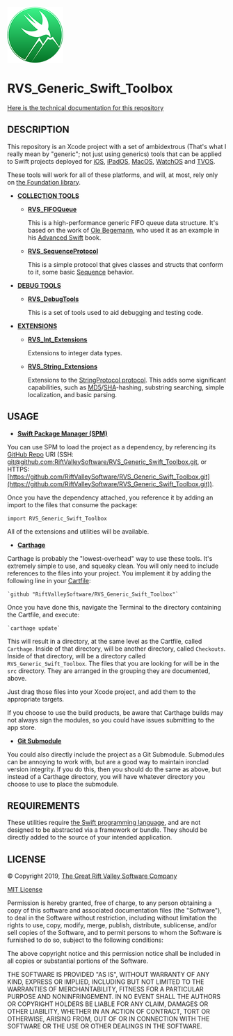 ![Icon](https://github.com/RiftValleySoftware/RVS_Generic_Swift_Toolbox/raw/master/icon.png)

RVS_Generic_Swift_Toolbox
=

[Here is the technical documentation for this repository](https://riftvalleysoftware.github.io/RVS_Generic_Swift_Toolbox/)

DESCRIPTION
-
This repository is an Xcode project with a set of ambidextrous (That's what I really mean by "generic"; not just using generics) tools that can be applied to Swift projects deployed for [iOS](https://apple.com/ios), [iPadOS](https://apple.com/ipados), [MacOS](https://apple.com/macos), [WatchOS](https://apple.com/watchos) and [TVOS](https://apple.com/tvos).

These tools will work for all of these platforms, and will, at most, rely only on [the Foundation library](https://developer.apple.com/documentation/foundation).

- [**COLLECTION TOOLS**](https://github.com/RiftValleySoftware/RVS_Generic_Swift_Toolbox/tree/master/Sources/RVS_Generic_Swift_Toolbox/Collection%20Tools)
    - [**RVS_FIFOQueue**](https://github.com/RiftValleySoftware/RVS_Generic_Swift_Toolbox/blob/master/Sources/RVS_Generic_Swift_Toolbox/Collection%20Tools/RVS_FIFOQueue.swift)

        This is a high-performance generic FIFO queue data structure. It's based on the work of [Ole Begemann](https://oleb.net), who used it as an example in his [Advanced Swift](https://oleb.net/advanced-swift/) book.
    - [**RVS_SequenceProtocol**](https://github.com/RiftValleySoftware/RVS_Generic_Swift_Toolbox/blob/master/Sources/RVS_Generic_Swift_Toolbox/Collection%20Tools/RVS_SequenceProtocol.swift)
    
        This is a simple protocol that gives classes and structs that conform to it, some basic [Sequence](https://developer.apple.com/documentation/swift/sequence) behavior.

- [**DEBUG TOOLS**](https://github.com/RiftValleySoftware/RVS_Generic_Swift_Toolbox/tree/master/Sources/RVS_Generic_Swift_Toolbox/Debug%20Tools)
    - [**RVS_DebugTools**](https://github.com/RiftValleySoftware/RVS_Generic_Swift_Toolbox/blob/master/Sources/RVS_Generic_Swift_Toolbox/Debug%20Tools/RVS_DebugTools.swift)
    
        This is a set of tools used to aid debugging and testing code.

- [**EXTENSIONS**](https://github.com/RiftValleySoftware/RVS_Generic_Swift_Toolbox/tree/master/Sources/RVS_Generic_Swift_Toolbox/Extensions)
    - [**RVS_Int_Extensions**](https://github.com/RiftValleySoftware/RVS_Generic_Swift_Toolbox/blob/master/Sources/RVS_Generic_Swift_Toolbox/Extensions/RVS_Int_Extensions.swift)
    
        Extensions to integer data types.
        
    - [**RVS_String_Extensions**](https://github.com/RiftValleySoftware/RVS_Generic_Swift_Toolbox/blob/master/Sources/RVS_Generic_Swift_Toolbox/Extensions/RVS_String_Extensions.swift)
    
        Extensions to the [StringProtocol protocol](https://developer.apple.com/documentation/swift/stringprotocol). This adds some significant capabilities, such as [MD5](https://en.wikipedia.org/wiki/MD5)/[SHA](https://en.wikipedia.org/wiki/Secure_Hash_Algorithms)-hashing, substring searching, simple localization, and basic parsing.

USAGE
-
- [**Swift Package Manager (SPM)**](https://swift.org/package-manager/)

You can use SPM to load the project as a dependency, by referencing its [GitHub Repo](https://github.com/RiftValleySoftware/RVS_Generic_Swift_Toolbox/) URI (SSH: [git@github.com:RiftValleySoftware/RVS_Generic_Swift_Toolbox.git](git@github.com:RiftValleySoftware/RVS_Generic_Swift_Toolbox.git), or HTTPS: [https://github.com/RiftValleySoftware/RVS_Generic_Swift_Toolbox.git](https://github.com/RiftValleySoftware/RVS_Generic_Swift_Toolbox.git)).

Once you have the dependency attached, you reference it by adding an import to the files that consume the package:
    
    import RVS_Generic_Swift_Toolbox
    
All of the extensions and utilities will be available.

- [**Carthage**](https://github.com/Carthage/Carthage)

Carthage is probably the "lowest-overhead" way to use these tools. It's extremely simple to use, and squeaky clean. You will only need to include references to the files into your project.
You implement it by adding the following line in your [Cartfile](https://github.com/Carthage/Carthage/blob/master/Documentation/Artifacts.md):

    `github "RiftValleySoftware/RVS_Generic_Swift_Toolbox"`
    
Once you have done this, navigate the Terminal to the directory containing the Cartfile, and execute:
    
    `carthage update`

This will result in a directory, at the same level as the Cartfile, called `Carthage`. Inside of that directory, will be another directory, called `Checkouts`. Inside of that directory, will be a directory called `RVS_Generic_Swift_Toolbox`.
The files that you are looking for will be in the `src` directory. They are arranged in the grouping they are documented, above.

Just drag those files into your Xcode project, and add them to the appropriate targets.

If you choose to use the build products, be aware that Carthage builds may not always sign the modules, so you could have issues submitting to the app store.
    
- **[Git Submodule](https://git-scm.com/book/en/v2/Git-Tools-Submodules)**

You could also directly include the project as a Git Submodule.  Submodules can be annoying to work with, but are a good way to maintain ironclad version integrity.
If you do this, then you should do the same as above, but instead of a Carthage directory, you will have whatever directory you choose to use to place the submodule.

REQUIREMENTS
-
These utilities require [the Swift programming language](https://developer.apple.com/swift/), and are not designed to be abstracted via a framework or bundle. They should be directly added to the source of your intended application.

LICENSE
-
© Copyright 2019, [The Great Rift Valley Software Company](https://riftvalleysoftware.com)

[MIT License](https://opensource.org/licenses/MIT)

Permission is hereby granted, free of charge, to any person obtaining a copy of this software and associated documentation
files (the "Software"), to deal in the Software without restriction, including without limitation the rights to use, copy,
modify, merge, publish, distribute, sublicense, and/or sell copies of the Software, and to permit persons to whom the
Software is furnished to do so, subject to the following conditions:

The above copyright notice and this permission notice shall be included in all copies or substantial portions of the Software.

THE SOFTWARE IS PROVIDED "AS IS", WITHOUT WARRANTY OF ANY KIND, EXPRESS OR IMPLIED, INCLUDING BUT NOT LIMITED TO THE WARRANTIES
OF MERCHANTABILITY, FITNESS FOR A PARTICULAR PURPOSE AND NONINFRINGEMENT.
IN NO EVENT SHALL THE AUTHORS OR COPYRIGHT HOLDERS BE LIABLE FOR ANY CLAIM, DAMAGES OR OTHER LIABILITY, WHETHER IN AN ACTION OF
CONTRACT, TORT OR OTHERWISE, ARISING FROM, OUT OF OR IN CONNECTION WITH THE SOFTWARE OR THE USE OR OTHER DEALINGS IN THE SOFTWARE.
